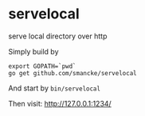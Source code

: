 # servelocal
serve local directory over http

Simply build by
```
export GOPATH=`pwd`
go get github.com/smancke/servelocal
```

And start by `bin/servelocal`


Then visit: http://127.0.0.1:1234/ 
